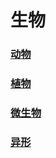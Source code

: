 # 生物

### [动物](https://github.com/FofightFong/Learnrut/tree/main/poqbdb/biology/animal)

### [植物](https://github.com/FofightFong/Learnrut/tree/main/poqbdb/biology/plant)

### [微生物](https://github.com/FofightFong/Learnrut/tree/main/poqbdb/biology/microorganism)

### [异形](https://github.com/FofightFong/Learnrut/tree/main/poqbdb/biology/Alien)
